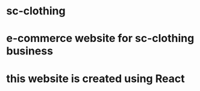 # sc-clothing

# e-commerce website for sc-clothing business

# this website is created using React

